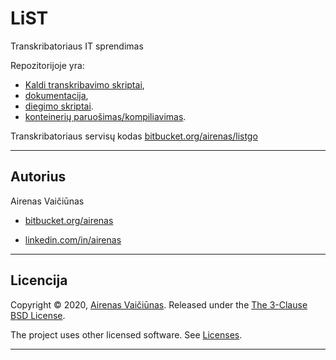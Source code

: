 # LiST

Transkribatoriaus IT sprendimas

Repozitorijoje yra:

- [Kaldi transkribavimo skriptai](src/decode),
- [dokumentacija](architecture),
- [diegimo skriptai](deploy/README.lt.md).
- [konteinerių paruošimas/kompiliavimas](deploy/local/README.lt.md).

Transkribatoriaus servisų kodas [bitbucket.org/airenas/listgo](https://bitbucket.org/airenas/listgo)

---

## Autorius

Airenas Vaičiūnas

- [bitbucket.org/airenas](https://bitbucket.org/airenas)

- [linkedin.com/in/airenas](https://www.linkedin.com/in/airenas/)

---

## Licencija

Copyright © 2020, [Airenas Vaičiūnas](https://bitbucket.org/airenas).
Released under the [The 3-Clause BSD License](LICENSE).

The project uses other licensed software. See [Licenses](Licenses/).

---
